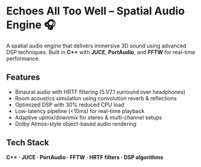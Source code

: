# Echoes All Too Well – Spatial Audio Engine 🎧

A spatial audio engine that delivers immersive 3D sound using advanced DSP techniques. Built in **C++** with **JUCE**, **PortAudio**, and **FFTW** for real-time performance.

## Features
- Binaural audio with HRTF filtering (5.1/7.1 surround over headphones)  
- Room acoustics simulation using convolution reverb & reflections  
- Optimized DSP with 30% reduced CPU load  
- Low-latency pipeline (<10ms) for real-time playback  
- Adaptive upmix/downmix for stereo & multi-channel setups  
- Dolby Atmos–style object-based audio rendering  

## Tech Stack
**C++ · JUCE · PortAudio · FFTW · HRTF filters · DSP algorithms**
